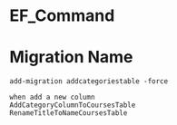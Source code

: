 # EF_Command

# Migration Name 

```AddCategoriesTable
add-migration addcategoriestable -force

when add a new column 
AddCategoryColumnToCoursesTable
RenameTitleToNameCoursesTable
```

